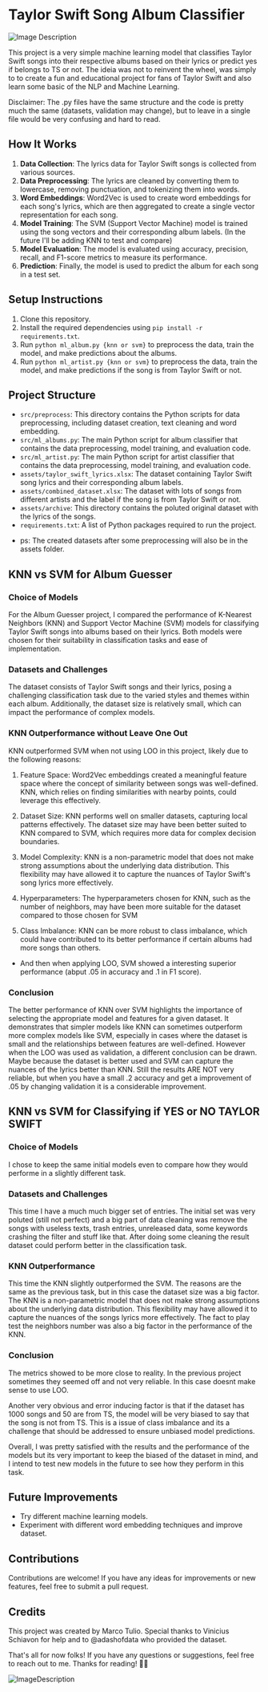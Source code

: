 # Taylor Swift Song Album Classifier

![Image Description](https://s2-valor.glbimg.com/Yua9P2Y1h5bN9SS8x_KxUMdxTIs=/0x0:3000x2000/888x0/smart/filters:strip_icc()/i.s3.glbimg.com/v1/AUTH_63b422c2caee4269b8b34177e8876b93/internal_photos/bs/2023/O/B/pBmpraTpusPFuQzb5gqw/399856954.jpg)

This project is a very simple machine learning model that classifies Taylor Swift songs into their respective albums based on their lyrics or predict yes if belongs to TS or not. The ideia was not to reinvent the wheel, was simply to to create a fun and educational project for fans of Taylor Swift and also learn some basic of the NLP and Machine Learning.

Disclaimer: The .py files have the same structure and the code is pretty much the same (datasets, validation may change), but to leave in a single file would be very confusing and hard to read.

## How It Works

1. **Data Collection**: The lyrics data for Taylor Swift songs is collected from various sources.
2. **Data Preprocessing**: The lyrics are cleaned by converting them to lowercase, removing punctuation, and tokenizing them into words.
3. **Word Embeddings**: Word2Vec is used to create word embeddings for each song's lyrics, which are then aggregated to create a single vector representation for each song.
4. **Model Training**: The SVM (Support Vector Machine) model is trained using the song vectors and their corresponding album labels. (In the future I'll be adding KNN to test and compare)
5. **Model Evaluation**: The model is evaluated using accuracy, precision, recall, and F1-score metrics to measure its performance.
6. **Prediction**: Finally, the model is used to predict the album for each song in a test set.

## Setup Instructions

1. Clone this repository.
2. Install the required dependencies using `pip install -r requirements.txt`.
3. Run `python ml_album.py {knn or svm}` to preprocess the data, train the model, and make predictions about the albums.
4. Run `python ml_artist.py {knn or svm}` to preprocess the data, train the model, and make predictions if the song is from Taylor Swift or not.

## Project Structure

- `src/preprocess`: This directory contains the Python scripts for data preprocessing, including dataset creation, text cleaning and word embedding.
- `src/ml_albums.py`: The main Python script for album classifier that contains the data preprocessing, model training, and evaluation code.
- `src/ml_artist.py`: The main Python script for artist classifier that contains the data preprocessing, model training, and evaluation code.
- `assets/taylor_swift_lyrics.xlsx`: The dataset containing Taylor Swift song lyrics and their corresponding album labels.
- `assets/combined_dataset.xlsx`: The dataset with lots of songs from different artists and the label if the song is from Taylor Swift or not.
- `assets/archive`: This directory contains the poluted original dataset with the lyrics of the songs. 
- `requirements.txt`: A list of Python packages required to run the project.

* ps: The created datasets after some preprocessing will also be in the assets folder.

## KNN vs SVM for Album Guesser

### Choice of Models

For the Album Guesser project, I compared the performance of K-Nearest Neighbors (KNN) and Support Vector Machine (SVM) models for classifying Taylor Swift songs into albums based on their lyrics. Both models were chosen for their suitability in classification tasks and ease of implementation.

### Datasets and Challenges

The dataset consists of Taylor Swift songs and their lyrics, posing a challenging classification task due to the varied styles and themes within each album. Additionally, the dataset size is relatively small, which can impact the performance of complex models.

### KNN Outperformance without Leave One Out

KNN outperformed SVM when not using LOO in this project, likely due to the following reasons:

1. Feature Space: Word2Vec embeddings created a meaningful feature space where the concept of similarity between songs was well-defined. KNN, which relies on finding similarities with nearby points, could leverage this effectively.

2. Dataset Size: KNN performs well on smaller datasets, capturing local patterns effectively. The dataset size may have been better suited to KNN compared to SVM, which requires more data for complex decision boundaries.

3. Model Complexity: KNN is a non-parametric model that does not make strong assumptions about the underlying data distribution. This flexibility may have allowed it to capture the nuances of Taylor Swift's song lyrics more effectively.

4. Hyperparameters: The hyperparameters chosen for KNN, such as the number of neighbors, may have been more suitable for the dataset compared to those chosen for SVM

5. Class Imbalance: KNN can be more robust to class imbalance, which could have contributed to its better performance if certain albums had more songs than others.

* And then when applying LOO, SVM showed a interesting superior performance (abput .05 in accuracy and .1 in F1 score).

### Conclusion

The better performance of KNN over SVM highlights the importance of selecting the appropriate model and features for a given dataset. It demonstrates that simpler models like KNN can sometimes outperform more complex models like SVM, especially in cases where the dataset is small and the relationships between features are well-defined.
However when the LOO was used as validation, a different conclusion can be drawn. Maybe because the dataset is better used and SVM can capture the nuances of the lyrics better than KNN. Still the results ARE NOT very reliable, but when you have a small .2 accuracy and get a improvement of .05 by changing validation it is a considerable improvement.

## KNN vs SVM for Classifying if YES or NO TAYLOR SWIFT

### Choice of Models

I chose to keep the same initial models even to compare how they would performe in a slightly different task.

### Datasets and Challenges

This time I have a much much bigger set of entries. The initial set was very poluted (still not perfect) and a big part of data cleaning was remove the songs with useless texts, trash entries, unreleased data, some keywords crashing the filter and stuff like that. After doing some cleaning the result dataset could perform better in the classification task.

### KNN Outperformance

This time the KNN slightly outperformed the SVM. The reasons are the same as the previous task, but in this case the dataset size was a big factor. The KNN is a non-parametric model that does not make strong assumptions about the underlying data distribution. This flexibility may have allowed it to capture the nuances of the songs lyrics more effectively.
The fact to play test the neighbors number was also a big factor in the performance of the KNN.

### Conclusion

The metrics showed to be more close to reality. In the previous project sometimes they seemed off and not very reliable. In this case doesnt make sense to use LOO.

Another very obvious and error inducing factor is that if the dataset has 1000 songs and 50 are from TS, the model will be very biased to say that the song is not from TS. This is a issue of class imbalance and its a challenge that should be addressed to ensure unbiased model predictions.

Overall, I was pretty satisfied with the results and the performance of the models but its very important to keep the biased of the dataset in mind, and  I intend to test new models in the future to see how they perform in this task.

## Future Improvements

- Try different machine learning models.
- Experiment with different word embedding techniques and improve dataset.

## Contributions

Contributions are welcome! If you have any ideas for improvements or new features, feel free to submit a pull request.

## Credits

This project was created by Marco Tulio. Special thanks to Vinicius Schiavon for help and to @adashofdata who provided the dataset. 

That's all for now folks! If you have any questions or suggestions, feel free to reach out to me. Thanks for reading! 🎵🎶

![ImageDescription](https://i.pinimg.com/originals/3a/f7/93/3af79303f82c777ae7ebac1b2d9fa763.jpg)